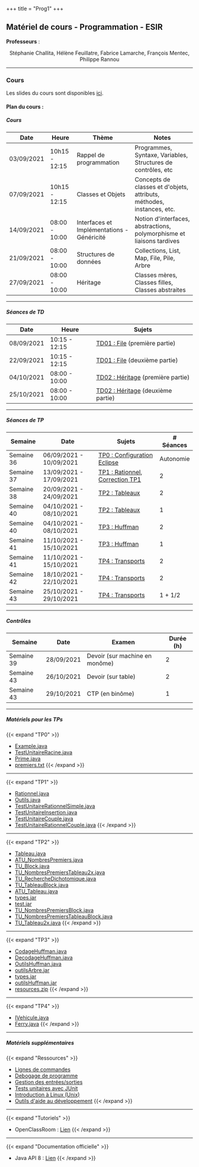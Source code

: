 +++
title = "Prog1"
+++

## Matériel de cours - Programmation - ESIR

**Professeurs** : 
<p style="text-align: center;">
Stéphanie Challita, Hélène Feuillatre, Fabrice Lamarche, François Mentec, Philippe Rannou 
</p>

---

### Cours
				
Les slides du cours sont disponibles [ici](/prog/cours-prog-ESIR.pdf).

#### Plan du cours :

##### Cours

| Date | Heure | Thème | Notes |
| -------- | -------- | -------- | -------- |
| 03/09/2021 | 10h15 - 12:15 | Rappel de programmation | Programmes, Syntaxe, Variables, Structures de contrôles, etc |
| 07/09/2021 | 10h15 - 12:15 | Classes et Objets | Concepts de classes et d'objets, attributs, méthodes, instances, etc. |
| 14/09/2021 | 08:00 - 10:00 | Interfaces et Implémentations - Généricité | Notion d'interfaces, abstractions, polymorphisme et liaisons tardives | 
| 21/09/2021 | 08:00 - 10:00 | Structures de données | Collections, List, Map, File, Pile, Arbre |
| 27/09/2021 | 08:00 - 10:00 | Héritage | Classes mères, Classes filles, Classes abstraites | 

---

##### Séances de TD

| Date | Heure | Sujets |
| -------- | -------- | -------- |
| 08/09/2021 | 10:15 - 12:15 | [TD01 : File](/prog/TD01-file-prog-ESIR.pdf) (première partie) | 
| 22/09/2021 | 10:15 - 12:15 | [TD01 : File](/prog/TD01-file-prog-ESIR.pdf) (deuxième partie) | 
| 04/10/2021 | 08:00 - 10:00 | [TD02 : Héritage](/prog/TD02-heritage-prog-ESIR.pdf) (première partie) | 
| 25/10/2021 | 08:00 - 10:00 | [TD02 : Héritage](/prog/TD02-heritage-prog-ESIR.pdf) (deuxième partie) |
				
---

##### Séances de TP


| Semaine | Date | Sujets | # Séances |
| -------- | -------- | -------- | -------- |
| Semaine 36 | 06/09/2021 - 10/09/2021 | [TP0 : Configuration Eclipse](/prog/TP00-config-prog-ESIR.pdf) | Autonomie | 
| Semaine 37 | 13/09/2021 - 17/09/2021 | [TP1 : Rationnel](/prog/TP01-rationnel-prog-ESIR.pdf), [Correction TP1](/prog/materials/tp1/correction-TP01.zip) | 2 | 
| Semaine 38 | 20/09/2021 - 24/09/2021 | [TP2 : Tableaux](/prog/TP02-tableau-prog-ESIR.pdf) | 2 | 
| Semaine 40 | 04/10/2021 - 08/10/2021 | [TP2 : Tableaux](/prog/TP02-tableau-prog-ESIR.pdf) | 1 | 
| Semaine 40 | 04/10/2021 - 08/10/2021 | [TP3 : Huffman](/prog/TP03-huffman-prog-ESIR.pdf) | 2 | 
| Semaine 41 | 11/10/2021 - 15/10/2021 | [TP3 : Huffman](/prog/TP03-huffman-prog-ESIR.pdf) | 1 | 
| Semaine 41 | 11/10/2021 - 15/10/2021 | [TP4 : Transports](/prog/TP04-transports-prog-ESIR.pdf) | 2 | 
| Semaine 42 | 18/10/2021 - 22/10/2021 | [TP4 : Transports](/prog/TP04-transports-prog-ESIR.pdf) | 2 | 
| Semaine 43 | 25/10/2021 - 29/10/2021 | [TP4 : Transports](/prog/TP04-transports-prog-ESIR.pdf) | 1 + 1/2 | 

---

##### Contrôles</h3>

| Semaine | Date | Examen | Durée (h) |
| -------- | -------- | -------- | -------- |
| Semaine 39 | 28/09/2021 | Devoir (sur machine en monôme) | 2 | 
| Semaine 43 | 26/10/2021 | Devoir (sur table) | 2 | 
| Semaine 43 | 29/10/2021 | CTP (en binôme) | 1 | 

---

##### Matériels pour les TPs

{{< expand "TP0" >}}
- [Example.java](/prog/materials/tp0/Exemple.java)
- [TestUnitaireRacine.java](/prog/materials/tp0/TestUnitaireRacine.java) 
- [Prime.java](/prog/materials/tp0/Prime.java)
- [premiers.txt](/prog/materials/tp0/premiers.txt)
{{< /expand >}}

---	

{{< expand "TP1" >}}
- [Rationnel.java](/prog/materials/tp1/Rationnel.java)
- [Outils.java](/prog/materials/tp1/Outils.java)
- [TestUnitaireRationnelSimple.java](/prog/materials/tp1/TestUnitaireRationnelSimple.java)
- [TestUnitaireInsertion.java](/prog/materials/tp1/TestUnitaireInsertion.java)
- [TestUnitaireCouple.java](/prog/materials/tp1/TestUnitaireCouple.java)
- [TestUnitaireRationnelCouple.java](/prog/materials/tp1/TestUnitaireRationnelCouple.java)
{{< /expand >}}

---

{{< expand "TP2" >}}
- [Tableau.java](/prog/materials/tp2/Tableau.java)
- [ATU_NombresPremiers.java](/prog/materials/tp2/ATU_NombresPremiers.java)
- [TU_Block.java](/prog/materials/tp2/TU_Block.java)
- [TU_NombresPremiersTableau2x.java](/prog/materials/tp2/TU_NombresPremiersTableau2x.java)
- [TU_RechercheDichotomique.java](/prog/materials/tp2/TU_RechercheDichotomique.java)
- [TU_TableauBlock.java](/prog/materials/tp2/TU_TableauBlock.java)
- [ATU_Tableau.java](/prog/materials/tp2/ATU_Tableau.java)
- [types.jar](/prog/materials/tp2/types.jar)
- [test.jar](/prog/materials/tp2/test.jar)
- [TU_NombresPremiersBlock.java](/prog/materials/tp2/TU_NombresPremiersBlock.java)
- [TU_NombresPremiersTableauBlock.java](/prog/materials/tp2/TU_NombresPremiersTableauBlock.java)
- [TU_Tableau2x.java](/prog/materials/tp2/TU_Tableau2x.java)
{{< /expand >}}

---

{{< expand "TP3" >}}
- [CodageHuffman.java](/prog/materials/tp3/CodageHuffman.java)
- [DecodageHuffman.java](/prog/materials/tp3/DecodageHuffman.java)
- [OutilsHuffman.java](/prog/materials/tp3/OutilsHuffman.java)
- [outilsArbre.jar](/prog/materials/tp3/outilsArbre.jar)
- [types.jar](/prog/materials/tp3/types.jar)
- [outilsHuffman.jar](/prog/materials/tp3/outilsHuffman.jar)
- [resources.zip](/prog/materials/tp3/resources.zip)
{{< /expand >}}

---

{{< expand "TP4" >}}
- [IVehicule.java](/prog/materials/tp4/IVehicule.java)
- [Ferry.java](/prog/materials/tp4/Ferry.java)
{{< /expand >}}

---

##### Matériels supplémentaires
{{< expand "Ressources" >}}
- [Lignes de commandes](/prog/materials/resources/command_memento_fr.pdf)
- [Debogage de programme](/prog/materials/resources/debogage.pdf)
- [Gestion des entrées/sorties](/prog/materials/resources/entree_sortie.pdf)
- [Tests unitaires avec JUnit](/prog/materials/resources/test_unitaire_junit.pdf)
- [Introduction à Linux (Unix)](/prog/materials/resources/unix_linux_introduction_fr.pdf)
- [Outils d'aide au développement](/prog/materials/resources/outils.pdf)
{{< /expand >}}

---

{{< expand "Tutoriels" >}}
- OpenClassRoom : [Lien](https://openclassrooms.com/fr/courses/6173501-debutez-la-programmation-avec-java)
{{< /expand >}}

---

{{< expand "Documentation officielle" >}}
- Java API 8 : [Lien](https://docs.oracle.com/javase/8/docs/api/)
{{< /expand >}}